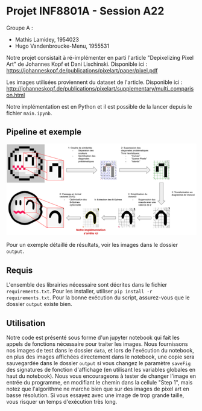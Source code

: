 # Projet INF8801A - Session A22

Groupe A :
  - Mathis Lamidey, 1954023
  - Hugo Vandenbroucke-Menu, 1955531

Notre projet consistait à ré-implémenter en parti l'article "Depixelizing Pixel Art" de Johannes Kopf et Dani Lischinski.
Disponible ici : https://johanneskopf.de/publications/pixelart/paper/pixel.pdf

Les images utilisées proviennent du dataset de l'article.
Disponible ici : http://johanneskopf.de/publications/pixelart/supplementary/multi_comparison.html

Notre implémentation est en Python et il est possible de la lancer depuis le fichier `main.ipynb`.

## Pipeline et exemple
![pipeline](pipeline.png)

Pour un exemple détaillé de résultats, voir les images dans le dossier `output`.

## Requis
L'ensemble des librairies nécessaire sont décrites dans le fichier `requirements.txt`. Pour les installer, utiliser `pip install -r requirements.txt`.
Pour la bonne exécution du script, assurez-vous que le dossier `output` existe bien.

## Utilisation
Notre code est présenté sous forme d'un jupyter notebook qui fait les appels de fonctions nécessaire pour traiter les images.
Nous fournissons nos images de test dans le dossier `data`, et lors de l'exécution du notebook, en plus des images affichées directement dans le notebook, une copie sera sauvegardée dans le dossier `output` si vous changez le paramètre `saveFig` des signatures de fonction d'affichage (en utilisant les variables globales en haut du notebook).
Nous vous encourageons à tester de changer l'image en entrée du programme, en modifiant le chemin dans la cellule "Step 1", mais notez que l'algorithme ne marche bien que sur des images de pixel art en basse résolution. Si vous essayez avec une image de trop grande taille, vous risquer un temps d'exécution très long.
